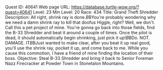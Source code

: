 Quest ID: 40641
Web page URL: https://database.turtle-wow.org/?quest=40641
Level: 23
Min Level: 20
Race: 434
Title: Grand Theft Shredder
Description: All right, shrink ray is done.$B$BYou're probably wondering why we need a damn shrink ray to kill that doofus Higgle, right? Well, we don't. Call this a pet project of mine. You're gonna go back into those fields, find the B-33 Shredder and beat it around a couple of times. Once the pilot is dead, it should automatically begin shrinking, just pick it up!$B$BDo. NOT. DAMAGE. IT$B$BJust wanted to make clear, after you beat it up real good, you'll use the shrink ray, pocket it up, and come back to me. While you cause this commotion, I have a friend of mine finding the location of their boss.
Objective: Steal B-33 Shredder and bring it back to Senior Foreman Nazz Firecracker at Powder Town in Stonetalon Mountains.

